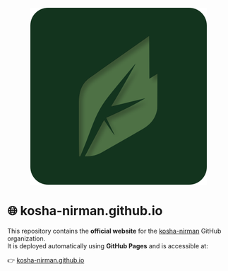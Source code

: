 <p align="center">
  <img src="LOGO.svg" alt="Logo">
</p>


# 🌐 kosha-nirman.github.io

This repository contains the **official website** for the [kosha-nirman](https://github.com/Kosha-Nirman) GitHub organization.  
It is deployed automatically using **GitHub Pages** and is accessible at:

👉 [kosha-nirman.github.io](https://kosha-nirman.github.io)
